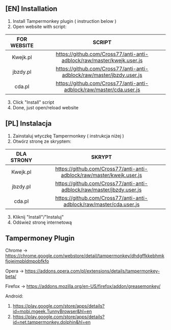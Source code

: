 ## [EN] Installation
1. Install Tampermonkey plugin ( instruction below )
2. Open website with script:

| FOR WEBSITE | SCRIPT |
|:-----------------:|:------------------------------:|
|Kwejk.pl | https://github.com/Cross77/anti-anti-adblock/raw/master/kwejk.user.js |
|jbzdy.pl | https://github.com/Cross77/anti-anti-adblock/raw/master/jbzdy.user.js |
|cda.pl   | https://github.com/Cross77/anti-anti-adblock/raw/master/cda.user.js |

3. Click "Install" script
4. Done, just open/reload website

## [PL] Instalacja
1. Zainstaluj wtyczkę Tampermonkey ( instrukcja niżej )
2. Otwórz stronę ze skryptem:

| DLA STRONY | SKRYPT |
|:-----------------:|:------------------------------:|
|Kwejk.pl | https://github.com/Cross77/anti-anti-adblock/raw/master/kwejk.user.js |
|jbzdy.pl | https://github.com/Cross77/anti-anti-adblock/raw/master/jbzdy.user.js |
|cda.pl   | https://github.com/Cross77/anti-anti-adblock/raw/master/cda.user.js |


3. Kliknij "Install"/"Instaluj"
4. Odśwież stronę internetową

## Tampermoney Plugin
Chrome -> https://chrome.google.com/webstore/detail/tampermonkey/dhdgffkkebhmkfjojejmpbldmpobfkfo

Opera -> https://addons.opera.com/pl/extensions/details/tampermonkey-beta/

Firefox -> https://addons.mozilla.org/en-US/firefox/addon/greasemonkey/

Android:
1. https://play.google.com/store/apps/details?id=mobi.mgeek.TunnyBrowser&hl=en
2. https://play.google.com/store/apps/details?id=net.tampermonkey.dolphin&hl=en
